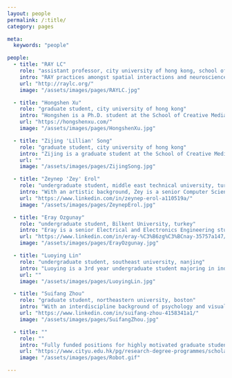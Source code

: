 ```yaml
---
layout: people
permalink: /:title/
category: pages

meta:
  keywords: "people"

people:
  - title: "RAY LC"
    role: "assistant professor, city university of hong kong, school of creative media"
    intro: "RAY practices amongst spatial interactions and neuroscience for building empathic bonds, uniting expertise in HCI, new media, and narratives. He has exhibited at Elektra, NYSCI, Ars Electronica, NeON, New Museum, CICA Museum, NY Documentary Film Festival, Floating Projects. Awards include Japan Society for Promotion of Science, NSF, NIH, Microsoft Imagine Cup, Verizon Connected Futures, Adobe Design Award, Davis Peace Foundation."
    url: "http://raylc.org/"
    image: "/assets/images/pages/RAYLC.jpg"

  - title: "Hongshen Xu"
    role: "graduate student, city university of hong kong"
    intro: "Hongshen is a Ph.D. student at the School of Creative Media, previously earning his Masters in Game Science and Design at Northeastern University, Boston. There, he studied the relationship between Non-Playable Characters and Players by building a game that allowed participants to interact with human, animal, and robotic NPCs and examined their responses in a moral dilemma setting."
    url: "https://hongshenxu.com/"
    image: "/assets/images/pages/HongshenXu.jpg"

  - title: "Zijing 'Lillian' Song"
    role: "graduate student, city university of hong kong"
    intro: "Zijing is a graduate student at the School of Creative Media, working in Curatorial Art and Media. She is working on narrative design for climate action strategy. She has an interdisciplinary background in media production and sociology, obtaining her first Masters in Society, Culture and Media at University of Leeds. She likes exotic plants."
    url: ""
    image: "/assets/images/pages/ZijingSong.jpg"

  - title: "Zeynep 'Zey' Erol"
    role: "undergraduate student, middle east technical university, turkey"
    intro: "With an artistic background, Zey is a senior Computer Science and Engineering student at METU, Turkey. She is currently a deep learning research intern at HKUST, Hong Kong, and working on creative AI-based projects at CityU. She is interested in filmmaking, generative art, and experimental media. Zey enjoys dancing and food."
    url: "https://www.linkedin.com/in/zeynep-erol-a110519a/"
    image: "/assets/images/pages/ZeynepErol.jpg"

  - title: "Eray Ozgunay"
    role: "undergraduate student, Bilkent University, turkey"
    intro: "Eray is a senior Electrical and Electronics Engineering student at Bilkent University. He is interested in applying engineering and related fields to computational creativity. He is a generative art enthusiast and emerging artist, working with machine learning techniques like tSNE and GANs to provide holistic perceptions of sound, image, and text data."
    url: "https://www.linkedin.com/in/eray-%C3%B6zg%C3%BCnay-35757a147/"
    image: "/assets/images/pages/ErayOzgunay.jpg"

  - title: "Luoying Lin"
    role: "undergraduate student, southeast university, nanjing"
    intro: "Luoying is a 3rd year undergraduate student majoring in industrial design. She believes in perceiving the world by empathizing with unfamiliar groups in depth, building a habit of perspective-taking. She is particularly interested in shader languages, 3D modeling, and interactive installation. She also makes cute animal models."
    url: ""
    image: "/assets/images/pages/LuoyingLin.jpg"

  - title: "Suifang Zhou"
    role: "graduate student, northeastern university, boston"
    intro: "With an interdiscipline background of psychology and visual art, Suifang is currently finishing game science and design, as well as human factor engineering at Northeastern University. He is interested in human performance, visual cognition and corresponding applications in virtual environments."
    url: "https://www.linkedin.com/in/suifang-zhou-4158341a1/"
    image: "/assets/images/pages/SuifangZhou.jpg"

  - title: ""
    role: ""
    intro: "Fully funded positions for highly motivated graduate students and research fellows are available. Preference given to open communicators across academic-artistic boundaries, experienced in one of: 1. interaction (HCI, HRI, performance), 2. creative tech (VR, AR, EEG, 3D, games, installation, fashion tech), 3. computation (ML, CV, robotics), 4. neuropsychology (spatial interaction, implicit learning). Positions are competitive and limited to 1-2 per cycle. Email RAY with CV and motivation and see link below."
    url: "https://www.cityu.edu.hk/pg/research-degree-programmes/scholarships-financial-aid-and-fees"
    image: "/assets/images/pages/Robot.gif"

---
```

<p></p>